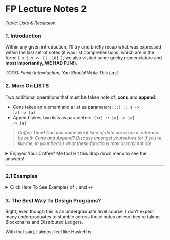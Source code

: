 # FP Lecture Notes 2

*Topic: Lists & Recursion*

### 1. Introduction

Within any given introduction, I'll try and briefly recap what was expressed within the last set of notes (it was list comprehensions, which are in the form: <code>[ x | x <- [1..10] ]</code>, we also visited some geeky nomenclature and **most importantly, WE HAD FUN!**).

*TODO: Finish Introduction, You Should Write This Last.*

### 2. More On LISTS

Two additional operations that must be taken note of: **cons** and **append**:

* Cons takes an element and a list as parameters: <code>(:) :: a -> [a] -> [a]</code>
* Append takes two lists as parameters: <code>(++) :: [a] -> [a] -> [a]</code>

>*Coffee Time! Can you name what kind of data structure is returned by both Cons and Append? Discuss amongst yourselves (or if you're like me, in your head!) what these functions may or may not do!*

<details>
  <summary>Enjoyed Your Coffee? Me too! Hit this drop down menu to see the answers!</summary>

*Remember: There is no such thing as a silly question!*

***This is to say: Do not be afraid to be wrong. Do not be afraid to ask questions.***

#### Answers
1. A list data structure is returned by both cons and append. Remember Strings are lists of characters too ([Char] == String, such that: ['a','b','c'] == "abc" ... **BE CAREFUL THOUGH! Single quotes are for characters, double quotes are for strings.**
2. What do these functions do?
 * Con <code>:</code> Recall: the first param is a singular element, whereas the second is a list of elements.
 * Append <code>++</code> does a beautiful job of concatenating two lists together, such that: <code>([1,2,3] ++ [4,5,6]) == [1,2,3,4,5,6]</code>
</details>

<hr />

### 2.1 Examples

<details>
	<summary>Click Here To See Examples of <code>:</code> and <code>++</code></summary>

![./img/appendsCons.jpg](./img/appendsCons.jpg)

Notice the distinctions as to when and where you can use these operators (in regards to lists and elements).
</details>

### 3. The Best Way To Design Programs?

Right, even though this is an undergraduate level course, I don't expect many undergraduates to stumble across these notes unless they're taking Blockchains and Distributed Ledgers.

With that said, I almost feel like Haskell is 